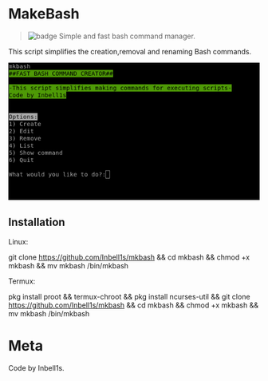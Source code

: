 # MakeBash 

>![badge]
> Simple and fast bash command manager.


This script simplifies the creation,removal and renaming Bash commands.

![screen]


## Installation

Linux:

git clone https://github.com/Inbell1s/mkbash && cd mkbash && chmod +x mkbash && mv mkbash /bin/mkbash

Termux:

pkg install proot &&
termux-chroot &&
pkg install ncurses-util &&
git clone https://github.com/Inbell1s/mkbash && cd mkbash && chmod +x mkbash && mv mkbash /bin/mkbash


# Meta

Code by Inbell1s.

[badge]: https://img.shields.io/badge/BETA-In%20Progress-RED.svg
[screen]: https://github.com/Inbell1s/mkbash/blob/master/screen.png
